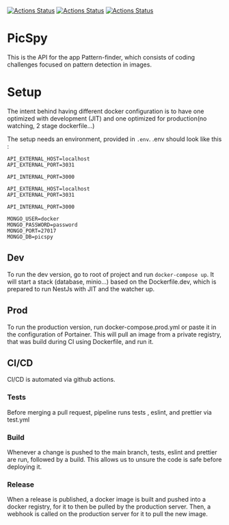 [![Actions Status](https://github.com/pattern-finder/api/workflows/build/badge.svg)](https://github.com/pattern-finder/api/actions)
[![Actions Status](https://github.com/pattern-finder/api/workflows/tests/badge.svg)](https://github.com/pattern-finder/api/actions)
[![Actions Status](https://github.com/pattern-finder/api/workflows/release/badge.svg)](https://github.com/pattern-finder/api/actions)

# PicSpy

This is the API for the app Pattern-finder, which consists of coding challenges focused on pattern detection in images.

# Setup
The intent behind having different docker configuration is to have one optimized with development (JIT) and one optimized for production(no watching, 2 stage dockerfile...)

The setup needs an environment, provided in `.env`.
.env should look like this : 
```
API_EXTERNAL_HOST=localhost
API_EXTERNAL_PORT=3031

API_INTERNAL_PORT=3000

API_EXTERNAL_HOST=localhost
API_EXTERNAL_PORT=3031

API_INTERNAL_PORT=3000

MONGO_USER=docker
MONGO_PASSWORD=password
MONGO_PORT=27017
MONGO_DB=picspy
```

## Dev
To run the dev version, go to root of project and run `docker-compose up`.
It will start a stack (database, minio...) based on the Dockerfile.dev, which is prepared to run NestJs with JIT and the watcher up.

## Prod
To run the production version, run docker-compose.prod.yml or paste it in the  configuration of Portainer.
This will pull an image from a private registry, that was build during CI using Dockerfile, and run it.

## CI/CD
CI/CD is automated via github actions.
### Tests
Before merging a pull request, pipeline runs tests , eslint, and prettier via test.yml

### Build
Whenever a change is pushed to the main branch, tests, eslint and prettier are run, followed by a build. This allows us to unsure the code is safe before deploying it.

### Release
When a release is published, a docker image is built and pushed into a docker registry, for it to then be pulled by the production server. Then, a webhook is called on the production server for it to pull the new image.
